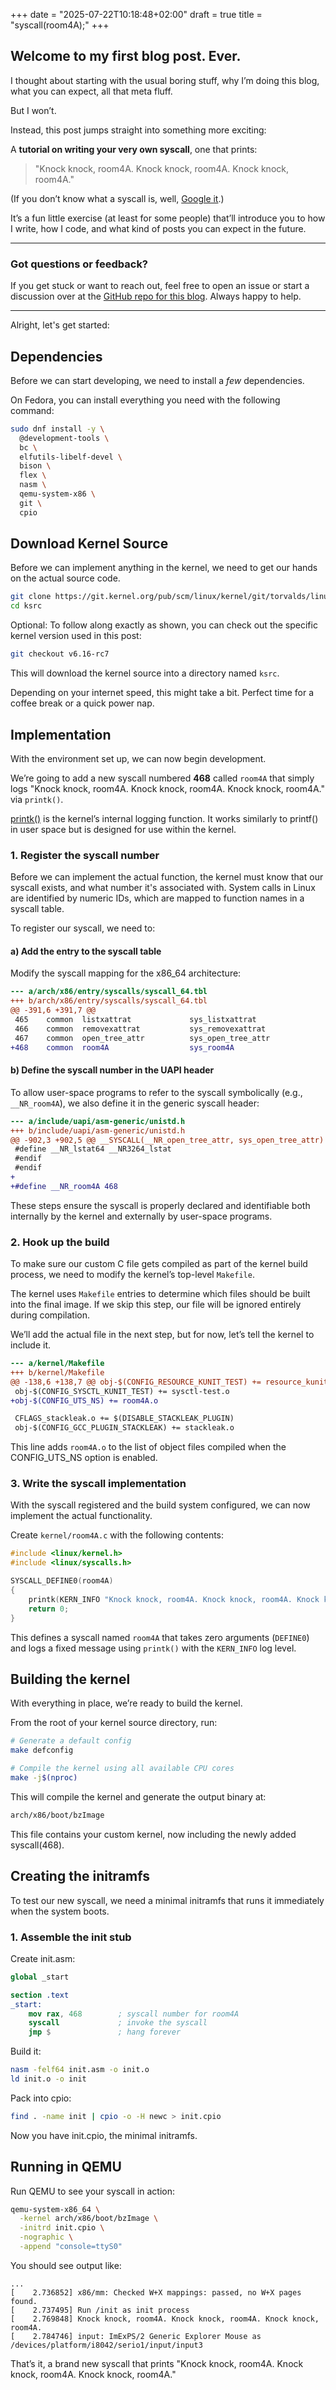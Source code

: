 +++
date = "2025-07-22T10:18:48+02:00"
draft = true
title = "syscall(room4A);"
+++

## Welcome to my first blog post. **Ever.**

I thought about starting with the usual boring stuff, why I’m doing this blog, what you can expect, all that meta fluff.

But I won’t.

Instead, this post jumps straight into something more exciting:

A **tutorial on writing your very own syscall**, one that prints:

> "Knock knock, room4A. Knock knock, room4A. Knock knock, room4A."

(If you don’t know what a syscall is, well, [Google it](https://www.google.com/search?q=what+is+a+syscall).)

It’s a fun little exercise (at least for some people) that’ll introduce you to how I write, how I code, and what kind of posts you can expect in the future.

---

### Got questions or feedback?

If you get stuck or want to reach out, feel free to open an issue or start a discussion over at the [GitHub repo for this blog](https://github.com/yourrepo). Always happy to help.

---

Alright, let's get started:

## Dependencies

Before we can start developing, we need to install a *few* dependencies.

On Fedora, you can install everything you need with the following command:

```bash
sudo dnf install -y \
  @development-tools \
  bc \
  elfutils-libelf-devel \
  bison \
  flex \
  nasm \
  qemu-system-x86 \
  git \
  cpio
```

## Download Kernel Source

Before we can implement anything in the kernel, we need to get our hands on the actual source code.

```bash
git clone https://git.kernel.org/pub/scm/linux/kernel/git/torvalds/linux.git ksrc
cd ksrc
```

Optional: To follow along exactly as shown, you can check out the specific kernel version used in this post:

```bash
git checkout v6.16-rc7
```

This will download the kernel source into a directory named `ksrc`.

Depending on your internet speed, this might take a bit. Perfect time for a coffee break or a quick power nap.

## Implementation

With the environment set up, we can now begin development.

We’re going to add a new syscall numbered **468** called `room4A` that simply logs "Knock knock, room4A. Knock knock, room4A. Knock knock, room4A." via `printk()`.

[printk()](https://www.kernel.org/doc/html/next/core-api/printk-basics.html) is the kernel’s internal logging function. It works similarly to printf() in user space but is designed for use within the kernel.

### 1. Register the syscall number

Before we can implement the actual function, the kernel must know that our syscall exists, and what number it's associated with. System calls in Linux are identified by numeric IDs, which are mapped to function names in a syscall table.

To register our syscall, we need to:

#### a) Add the entry to the syscall table

Modify the syscall mapping for the x86_64 architecture:

```diff
--- a/arch/x86/entry/syscalls/syscall_64.tbl
+++ b/arch/x86/entry/syscalls/syscall_64.tbl
@@ -391,6 +391,7 @@
 465    common  listxattrat             sys_listxattrat
 466    common  removexattrat           sys_removexattrat
 467    common  open_tree_attr          sys_open_tree_attr
+468    common  room4A                  sys_room4A
```

#### b) Define the syscall number in the UAPI header

To allow user-space programs to refer to the syscall symbolically (e.g., `__NR_room4A`), we also define it in the generic syscall header:

```diff
--- a/include/uapi/asm-generic/unistd.h
+++ b/include/uapi/asm-generic/unistd.h
@@ -902,3 +902,5 @@ __SYSCALL(__NR_open_tree_attr, sys_open_tree_attr)
 #define __NR_lstat64 __NR3264_lstat
 #endif
 #endif
+
+#define __NR_room4A 468
```

These steps ensure the syscall is properly declared and identifiable both internally by the kernel and externally by user-space programs.

### 2. Hook up the build

To make sure our custom C file gets compiled as part of the kernel build process, we need to modify the kernel’s top-level `Makefile`.

The kernel uses `Makefile` entries to determine which files should be built into the final image. If we skip this step, our file will be ignored entirely during compilation.

We’ll add the actual file in the next step, but for now, let’s tell the kernel to include it.

```diff
--- a/kernel/Makefile
+++ b/kernel/Makefile
@@ -138,6 +138,7 @@ obj-$(CONFIG_RESOURCE_KUNIT_TEST) += resource_kunit.o
 obj-$(CONFIG_SYSCTL_KUNIT_TEST) += sysctl-test.o
+obj-$(CONFIG_UTS_NS) += room4A.o

 CFLAGS_stackleak.o += $(DISABLE_STACKLEAK_PLUGIN)
 obj-$(CONFIG_GCC_PLUGIN_STACKLEAK) += stackleak.o
```

This line adds `room4A.o` to the list of object files compiled when the CONFIG_UTS_NS option is enabled.

### 3. Write the syscall implementation

With the syscall registered and the build system configured, we can now implement the actual functionality.

Create `kernel/room4A.c` with the following contents:

```c
#include <linux/kernel.h>
#include <linux/syscalls.h>

SYSCALL_DEFINE0(room4A)
{
    printk(KERN_INFO "Knock knock, room4A. Knock knock, room4A. Knock knock, room4A.\n");
    return 0;
}
```

This defines a syscall named `room4A` that takes zero arguments (`DEFINE0`) and logs a fixed message using `printk()` with the `KERN_INFO` log level.

## Building the kernel

With everything in place, we’re ready to build the kernel.

From the root of your kernel source directory, run:

```bash
# Generate a default config
make defconfig

# Compile the kernel using all available CPU cores
make -j$(nproc)
```

This will compile the kernel and generate the output binary at:

```bash
arch/x86/boot/bzImage
```

This file contains your custom kernel, now including the newly added syscall(468).

## Creating the initramfs

To test our new syscall, we need a minimal initramfs that runs it immediately when the system boots.

### 1. Assemble the init stub

Create init.asm:

```nasm
global _start

section .text
_start:
    mov rax, 468        ; syscall number for room4A
    syscall             ; invoke the syscall
    jmp $               ; hang forever
```

Build it:

```bash
nasm -felf64 init.asm -o init.o
ld init.o -o init
```

Pack into cpio:

```bash
find . -name init | cpio -o -H newc > init.cpio
```

Now you have init.cpio, the minimal initramfs.

## Running in QEMU

Run QEMU to see your syscall in action:

```bash
qemu-system-x86_64 \
  -kernel arch/x86/boot/bzImage \
  -initrd init.cpio \
  -nographic \
  -append "console=ttyS0"
```

You should see output like:

```less
...
[    2.736852] x86/mm: Checked W+X mappings: passed, no W+X pages found.
[    2.737495] Run /init as init process
[    2.769848] Knock knock, room4A. Knock knock, room4A. Knock knock, room4A.
[    2.784746] input: ImExPS/2 Generic Explorer Mouse as /devices/platform/i8042/serio1/input/input3
```

That’s it, a brand new syscall that prints "Knock knock, room4A. Knock knock, room4A. Knock knock, room4A."
